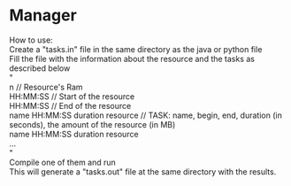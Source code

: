 # Manager
How to use:\
Create a "tasks.in" file in the same directory as the java or python file\
Fill the file with the information about the resource and the tasks as described below\
"\
n // Resource's Ram\
HH:MM:SS // Start of the resource\
HH:MM:SS // End of the resource\
name HH:MM:SS duration resource // TASK: name, begin, end, duration (in seconds), the amount of the resource (in MB)\
name HH:MM:SS duration resource\
...\
"\
Compile one of them and run\
This will generate a "tasks.out" file at the same directory with the results.

